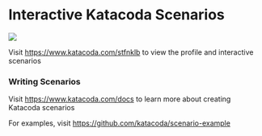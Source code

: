# Interactive Katacoda Scenarios

[![](http://shields.katacoda.com/katacoda/stfnklb/count.svg)](https://www.katacoda.com/stfnklb "Get your profile on Katacoda.com")

Visit https://www.katacoda.com/stfnklb to view the profile and interactive scenarios

### Writing Scenarios
Visit https://www.katacoda.com/docs to learn more about creating Katacoda scenarios

For examples, visit https://github.com/katacoda/scenario-example
